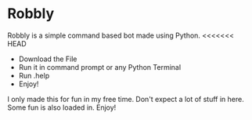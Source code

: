 # Robbly
 Robbly is a simple command based bot made using Python.
<<<<<<< HEAD

- Download the File
- Run it in command prompt or any Python Terminal
- Run .help
- Enjoy!

I only made this for fun in my free time. Don't expect a lot of stuff in here.
Some fun is also loaded in. Enjoy!